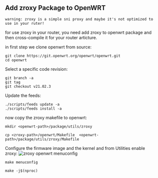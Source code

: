 ## Add zroxy Package to OpenWRT

```warning: zroxy is a simple sni proxy and maybe it's not optimized to use in your ruter!```

for use zroxy in your router, you need add zroxy to openwrt package and then cross-compile it for your router articture.

in first step we clone openwrt from source:
```
git clone https://git.openwrt.org/openwrt/openwrt.git
cd openwrt
```

Select a specific code revision:
```
git branch -a
git tag
git checkout v21.02.3
```

Update the feeds:
```
./scripts/feeds update -a
./scripts/feeds install -a
```
now copy the zroxy makefile to openwrt:
```
mkdir <openwrt-path>/package/utils/zroxy

cp <zroxy-path>/openwrt/Makefile  <openwrt-path>/package/utils/zroxy/Makefile
```

Configure the firmware image and the kernel and from Utilities enable zroxy:
![zroxy openwrt menuconfig](menuconfig.png)
```
make menuconfig

make -j$(nproc)
```
